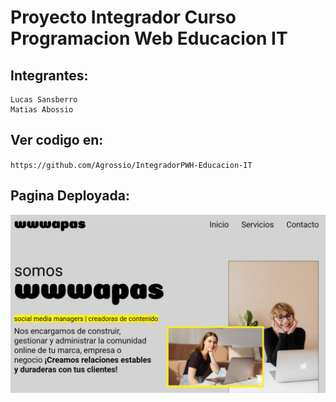 # Proyecto Integrador Curso Programacion Web Educacion IT

## Integrantes:
    Lucas Sansberro
    Matias Abossio

## Ver codigo en:
``
https://github.com/Agrossio/IntegradorPWH-Educacion-IT
``

## Pagina Deployada:

[![Thumbnail](./pics/Preview.PNG)](https://wwwapas.matiabossio.com.ar/)


